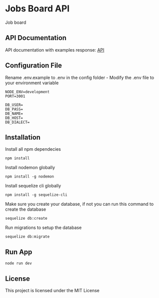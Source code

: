 # Jobs Board API

Job board

## API Documentation

API documentation with examples response: [API](https://documenter.getpostman.com/view/9407876/UVXjLGKn)

## Configuration File

Rename .env.example to .env in the config folder - Modify the .env file to your environment variable

```ENV
NODE_ENV=development
PORT=3001

DB_USER=
DB_PASS=
DB_NAME=
DB_HOST=
DB_DIALECT=
```

## Installation

Install all npm dependecies

```console
npm install
```

Install nodemon globally

```console
npm install -g nodemon
```

Install sequelize cli globally

```console
npm install -g sequelize-cli
```

Make sure you create your database, if not you can run this command to create the database

```console
sequelize db:create
```

Run migrations to setup the database

```console
sequelize db:migrate
```

## Run App

```console
node run dev
```

## License

This project is licensed under the MIT License
